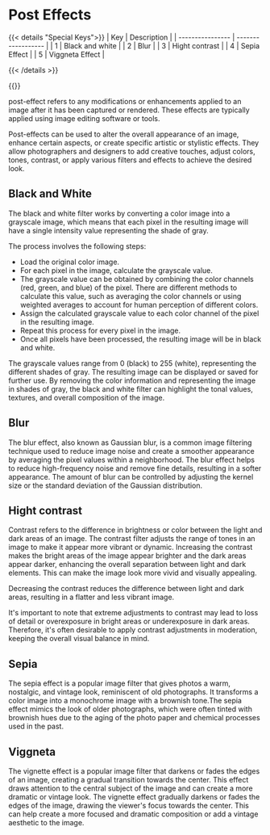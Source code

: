 # Post Effects

{{< details "Special Keys">}}
| Key              | Description        |
| ---------------- | ------------------ |
| 1                | Black and white     |
| 2                | Blur               |
| 3                | Hight contrast     |
| 4                | Sepia Effect       |
| 5                | Viggneta Effect    |

{{< /details >}}



{{<p5-iframe ver="1.4.2" sketch="/showcase/sketches/post_effects.js" width="500" height="480" marginHeight="0" marginWidth="0" frameBorder="0" scrolling="no">}}


post-effect refers to any modifications or enhancements applied to an image after it has been captured or rendered. These effects are typically applied using image editing software or tools.

Post-effects can be used to alter the overall appearance of an image, enhance certain aspects, or create specific artistic or stylistic effects. They allow photographers and designers to add creative touches, adjust colors, tones, contrast, or apply various filters and effects to achieve the desired look.


## Black and White

The black and white filter works by converting a color image into a grayscale image, which means that each pixel in the resulting image will have a single intensity value representing the shade of gray.

The process involves the following steps:

- Load the original color image.
- For each pixel in the image, calculate the grayscale value.
- The grayscale value can be obtained by combining the color channels (red, green, and blue) of the pixel. There are different methods to calculate this value, such as averaging the color channels or using weighted averages to account for human perception of different colors.
- Assign the calculated grayscale value to each color channel of the pixel in the resulting image.
- Repeat this process for every pixel in the image.
- Once all pixels have been processed, the resulting image will be in black and white.

The grayscale values range from 0 (black) to 255 (white), representing the different shades of gray.
The resulting image can be displayed or saved for further use. By removing the color information and representing the image in shades of gray, the black and white filter can highlight the tonal values, textures, and overall composition of the image.

## Blur 
The blur effect, also known as Gaussian blur, is a common image filtering technique used to reduce image noise and create a smoother appearance by averaging the pixel values within a neighborhood. The blur effect helps to reduce high-frequency noise and remove fine details, resulting in a softer appearance. The amount of blur can be controlled by adjusting the kernel size or the standard deviation of the Gaussian distribution.

## Hight contrast

Contrast refers to the difference in brightness or color between the light and dark areas of an image. The contrast filter adjusts the range of tones in an image to make it appear more vibrant or dynamic. Increasing the contrast makes the bright areas of the image appear brighter and the dark areas appear darker, enhancing the overall separation between light and dark elements. This can make the image look more vivid and visually appealing.

Decreasing the contrast reduces the difference between light and dark areas, resulting in a flatter and less vibrant image.

It's important to note that extreme adjustments to contrast may lead to loss of detail or overexposure in bright areas or underexposure in dark areas. Therefore, it's often desirable to apply contrast adjustments in moderation, keeping the overall visual balance in mind.

## Sepia

The sepia effect is a popular image filter that gives photos a warm, nostalgic, and vintage look, reminiscent of old photographs. It transforms a color image into a monochrome image with a brownish tone.The sepia effect mimics the look of older photographs, which were often tinted with brownish hues due to the aging of the photo paper and chemical processes used in the past.

## Viggneta 

The vignette effect is a popular image filter that darkens or fades the edges of an image, creating a gradual transition towards the center. This effect draws attention to the central subject of the image and can create a more dramatic or vintage look. The vignette effect gradually darkens or fades the edges of the image, drawing the viewer's focus towards the center. This can help create a more focused and dramatic composition or add a vintage aesthetic to the image.